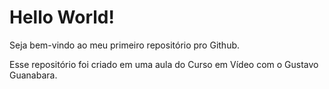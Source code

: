 # Hello World!
 Seja bem-vindo ao meu primeiro repositório pro Github.

 Esse repositório foi criado em uma aula do Curso em Vídeo com o Gustavo Guanabara.
